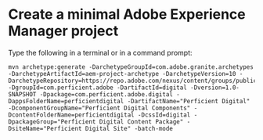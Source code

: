 # Create a minimal Adobe Experience Manager project

Type the following in a terminal or in a command prompt:

```shell
mvn archetype:generate -DarchetypeGroupId=com.adobe.granite.archetypes -DarchetypeArtifactId=aem-project-archetype -DarchetypeVersion=10 -DarchetypeRepository=https://repo.adobe.com/nexus/content/groups/public/ -DgroupId=com.perficient.adobe -DartifactId=digital -Dversion=1.0-SNAPSHOT -Dpackage=com.perficient.adobe.digital -DappsFolderName=perficientdigital -DartifactName="Perficient Digital" -DcomponentGroupName="Perficient Digital Components" -DcontentFolderName=perficientdigital -DcssId=digital -DpackageGroup="Perficient Digital Content Package" -DsiteName="Perficient Digital Site" -batch-mode
```

